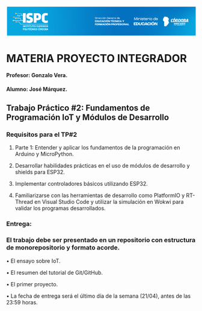 ![alt text](../Recursos/Banner-ispc.png)

# MATERIA PROYECTO INTEGRADOR

#### Profesor: Gonzalo Vera.  
#### Alumno: José Márquez.

## Trabajo Práctico #2: Fundamentos de Programación IoT y Módulos de Desarrollo

### Requisitos para el TP#2 

1. Parte 1: Entender y aplicar los fundamentos de la programación en Arduino y MicroPython.

2. Desarrollar habilidades prácticas en el uso de módulos de desarrollo y shields para ESP32.

3. Implementar controladores básicos utilizando ESP32.  

4. Familiarizarse con las herramientas de desarrollo como PlatformIO y RT-Thread en Visual Studio Code y utilizar la simulación en Wokwi para validar los programas desarrollados.


### Entrega:  

### El trabajo debe ser presentado en un repositorio con estructura de monorepositorio y formato acorde.  

• El ensayo sobre IoT.  

• El resumen del tutorial de Git/GitHub.  

• El primer proyecto.  

• La fecha de entrega será el último día de la semana (21/04), antes de las 23:59 horas.  

